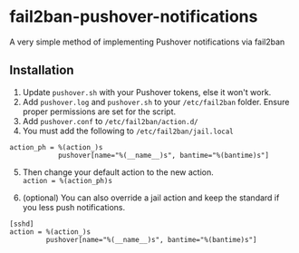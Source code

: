# fail2ban-pushover-notifications
A very simple method of implementing Pushover notifications via fail2ban

## Installation

1. Update `pushover.sh` with your Pushover tokens, else it won't work.
2. Add `pushover.log` and `pushover.sh` to your `/etc/fail2ban` folder. Ensure proper permissions are set for the script.
3. Add `pushover.conf` to `/etc/fail2ban/action.d/`
4. You must add the following to `/etc/fail2ban/jail.local`
```
action_ph = %(action_)s
            pushover[name="%(__name__)s", bantime="%(bantime)s"]
```

5. Then change your default action to the new action.    
`action = %(action_ph)s`

6. (optional) You can also override a jail action and keep the standard if you less push notifications.

```
[sshd]
action = %(action_)s
         pushover[name="%(__name__)s", bantime="%(bantime)s"]
```
